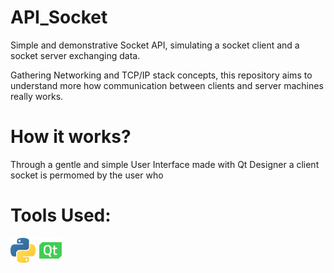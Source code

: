 # API_Socket

Simple and demonstrative Socket API, simulating a socket client and a socket server exchanging data.

Gathering Networking and TCP/IP stack concepts, this repository aims to understand more how communication between clients and server machines really works.

# How it works?

Through a gentle and simple User Interface made with Qt Designer a client socket is permomed by the user who   

# Tools Used: 

<p>
  <img src="assets/python_logo.png" width="40"/>
  <img src="assets/qt_designer.png" width="40"
</p>
